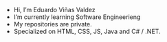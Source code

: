 - Hi, I’m Eduardo Viñas Valdez
- I’m currently learning Software Engineerieng
- My repositories are private.
- Specialized on HTML, CSS, JS, Java and C# / .NET.

<!---
PLACEHOLDER
--->
